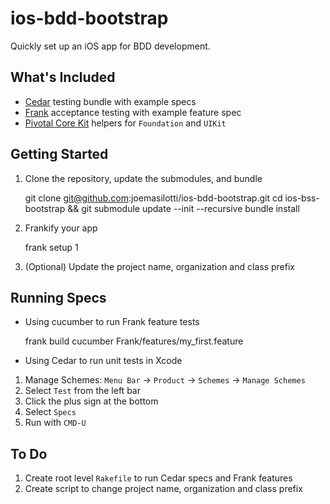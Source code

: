 ios-bdd-bootstrap
=================

Quickly set up an iOS app for BDD development.

## What's Included

* [Cedar](https://github.com/pivotal/cedar) testing bundle with example specs
* [Frank](http://www.testingwithfrank.com/) acceptance testing with example feature spec
* [Pivotal Core Kit](https://github.com/pivotal/PivotalCoreKit) helpers for `Foundation` and `UIKit`

## Getting Started

1. Clone the repository, update the submodules, and bundle

    git clone git@github.com:joemasilotti/ios-bdd-bootstrap.git
    cd ios-bss-bootstrap && git submodule update --init --recursive
    bundle install

1. Frankify your app

    frank setup
    1

2. (Optional) Update the project name, organization and class prefix

## Running Specs 

* Using cucumber to run Frank feature tests

    frank build
    cucumber Frank/features/my_first.feature
    
* Using Cedar to run unit tests in Xcode
 1. Manage Schemes: `Menu Bar` -> `Product` -> `Schemes` -> `Manage Schemes`
 1. Select `Test` from the left bar
 1. Click the plus sign at the bottom
 1. Select `Specs`
 1. Run with `CMD-U`
 
## To Do
1. Create root level `Rakefile` to run Cedar specs and Frank features
1. Create script to change project name, organization and class prefix
